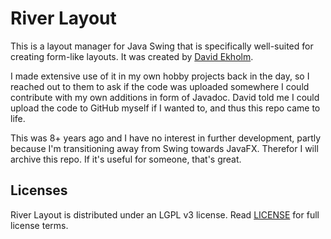 # River Layout

This is a layout manager for Java Swing that is specifically well-suited for creating form-like layouts. It was created by [David Ekholm](https://github.com/davidekholm). 

I made extensive use of it in my own hobby projects back in the day, so I reached out to them to ask if the code was uploaded somewhere I could contribute with my own additions in form of Javadoc. David told me I could upload the code to GitHub myself if I wanted to, and thus this repo came to life.

This was 8+ years ago and I have no interest in further development, partly because I'm transitioning away from Swing towards JavaFX. Therefor I will archive this repo. If it's useful for someone, that's great.

## Licenses

River Layout is distributed under an LGPL v3 license. Read [LICENSE](LICENSE) for full license terms.